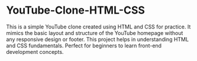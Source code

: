 # YouTube-Clone-HTML-CSS
This is a simple YouTube clone created using HTML and CSS for practice. It mimics the basic layout and structure of the YouTube homepage without any responsive design or footer. This project helps in understanding HTML and CSS fundamentals. Perfect for beginners to learn front-end development concepts.
